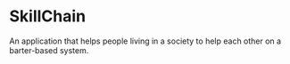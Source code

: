 # SkillChain
An application that helps people living in a society to help each other on a barter-based system.
